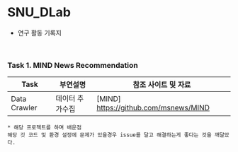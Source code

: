 # SNU_DLab

* 연구 활동 기록지 

<br>

### Task 1. MIND News Recommendation

| Task |  부연설명 |  참조 사이트 및 자료 |
|------|---------|------------------|
| Data Crawler | 데이터 추가수집 | [MIND] https://github.com/msnews/MIND |


```
* 해당 프로젝트를 하며 배운점
해당 깃 코드 및 환경 설정에 문제가 있을경우 issue를 달고 해결하는게 좋다는 것을 깨달았다.

```
